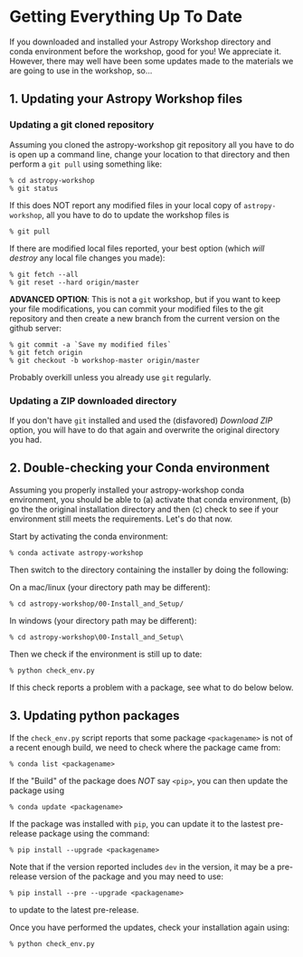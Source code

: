 # Getting Everything Up To Date

If you downloaded and installed your Astropy Workshop directory and conda environment before the workshop, good for you!  We appreciate it.  However, there may well have been some updates made to the materials we are going to use in the workshop, so...

## 1. Updating your Astropy Workshop files

### Updating a git cloned repository

Assuming you cloned the astropy-workshop git repository all you have to do is open up a command line, change your location to that directory and then perform a `git pull` using something like:

    % cd astropy-workshop
    % git status

If this does NOT report any modified files in your local copy of `astropy-workshop`, all you have to do to update the workshop files is

    % git pull

If there are modified local files reported, your best option (which *will destroy* any local file changes you made):

    % git fetch --all
    % git reset --hard origin/master

**ADVANCED OPTION**: This is not a `git` workshop, but if you want to keep your file modifications, you can commit your modified files to the git repository  and then create a new branch from the current version on the github server:

    % git commit -a `Save my modified files`
    % git fetch origin
    % git checkout -b workshop-master origin/master

Probably overkill unless you already use `git` regularly.


### Updating a ZIP downloaded directory

If you don't have `git` installed and used the (disfavored) *Download ZIP* option, you will have to do that again and overwrite the original directory you had.

## 2. Double-checking your Conda environment

Assuming you properly installed your astropy-workshop conda environment, you should be able to (a) activate that conda environment, (b) go the the original installation directory and then (c) check to see if your environment still meets the requirements.  Let's do that now.

Start by activating the conda environment:
    
    % conda activate astropy-workshop

Then  switch to the directory containing the installer by doing the following:

On a mac/linux (your directory path may be different):

    % cd astropy-workshop/00-Install_and_Setup/  

In windows (your directory path may be different):

    % cd astropy-workshop\00-Install_and_Setup\
    
Then we check if the environment is still up to date:

    % python check_env.py
    
If this check reports a problem with a package, see what to do below below.

## 3. Updating python packages

If the `check_env.py` script reports that some package `<packagename>` is not of a recent enough build, we need to check where the package came from:

    % conda list <packagename>

If the "Build" of the package does *NOT* say `<pip>`,  you can then update the package using

    % conda update <packagename>

If the package was installed with `pip`, you can update it to the lastest pre-release package using the command:

    % pip install --upgrade <packagename>
    
Note that if the version reported includes `dev` in the version, it may be a pre-release version of the package and you may need to use:
  
    % pip install --pre --upgrade <packagename> 

to update to the latest pre-release.
      
Once you have performed the updates, check your installation again using:

    % python check_env.py